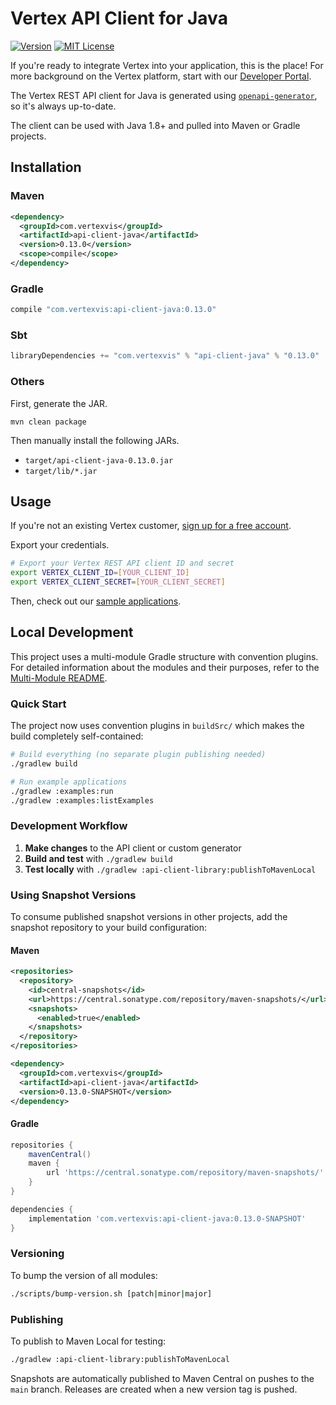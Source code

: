 # Vertex API Client for Java

[![Version](https://img.shields.io/maven-central/v/com.vertexvis/api-client-java)](https://search.maven.org/artifact/com.vertexvis/api-client-java)
[![MIT License](https://img.shields.io/github/license/vertexvis/vertex-api-client-java)](https://github.com/Vertexvis/vertex-api-client-java/blob/main/LICENSE)

If you're ready to integrate Vertex into your application, this is the place! For more background on the Vertex platform, start with our [Developer Portal](https://developer.vertexvis.com/).

The Vertex REST API client for Java is generated using [`openapi-generator`](https://github.com/OpenAPITools/openapi-generator), so it's always up-to-date.

The client can be used with Java 1.8+ and pulled into Maven or Gradle projects.

## Installation

### Maven

```xml
<dependency>
  <groupId>com.vertexvis</groupId>
  <artifactId>api-client-java</artifactId>
  <version>0.13.0</version>
  <scope>compile</scope>
</dependency>
```

### Gradle

```groovy
compile "com.vertexvis:api-client-java:0.13.0"
```

### Sbt

```sbt
libraryDependencies += "com.vertexvis" % "api-client-java" % "0.13.0"
```

### Others

First, generate the JAR.

```shell
mvn clean package
```

Then manually install the following JARs.

- `target/api-client-java-0.13.0.jar`
- `target/lib/*.jar`

## Usage

If you're not an existing Vertex customer, [sign up for a free account](https://aws.amazon.com/marketplace/pp/B08PP264Z1?stl=true).

Export your credentials.

```bash
# Export your Vertex REST API client ID and secret
export VERTEX_CLIENT_ID=[YOUR_CLIENT_ID]
export VERTEX_CLIENT_SECRET=[YOUR_CLIENT_SECRET]
```

Then, check out our [sample applications](./src/main/java/com/vertexvis/example).

## Local Development

This project uses a multi-module Gradle structure with convention plugins. For detailed information about the modules and their purposes, refer to the [Multi-Module README](./MULTI_MODULE_README.md).

### Quick Start

The project now uses convention plugins in `buildSrc/` which makes the build completely self-contained:

```bash
# Build everything (no separate plugin publishing needed)
./gradlew build

# Run example applications
./gradlew :examples:run
./gradlew :examples:listExamples
```

### Development Workflow

1. **Make changes** to the API client or custom generator
2. **Build and test** with `./gradlew build`
3. **Test locally** with `./gradlew :api-client-library:publishToMavenLocal`

### Using Snapshot Versions

To consume published snapshot versions in other projects, add the snapshot repository to your build configuration:

#### Maven

```xml
<repositories>
  <repository>
    <id>central-snapshots</id>
    <url>https://central.sonatype.com/repository/maven-snapshots/</url>
    <snapshots>
      <enabled>true</enabled>
    </snapshots>
  </repository>
</repositories>

<dependency>
  <groupId>com.vertexvis</groupId>
  <artifactId>api-client-java</artifactId>
  <version>0.13.0-SNAPSHOT</version>
</dependency>
```

#### Gradle

```groovy
repositories {
    mavenCentral()
    maven {
        url 'https://central.sonatype.com/repository/maven-snapshots/'
    }
}

dependencies {
    implementation 'com.vertexvis:api-client-java:0.13.0-SNAPSHOT'
}
```

### Versioning

To bump the version of all modules:
```bash
./scripts/bump-version.sh [patch|minor|major]
```

### Publishing

To publish to Maven Local for testing:
```bash
./gradlew :api-client-library:publishToMavenLocal
```

Snapshots are automatically published to Maven Central on pushes to the `main` branch. Releases are created when a new version tag is pushed.
